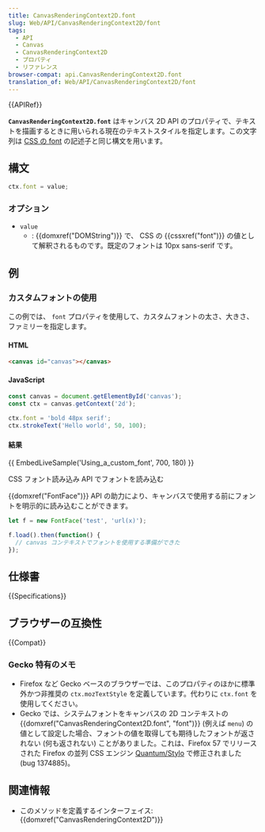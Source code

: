 ```yaml
---
title: CanvasRenderingContext2D.font
slug: Web/API/CanvasRenderingContext2D/font
tags:
  - API
  - Canvas
  - CanvasRenderingContext2D
  - プロパティ
  - リファレンス
browser-compat: api.CanvasRenderingContext2D.font
translation_of: Web/API/CanvasRenderingContext2D/font
---
```

{{APIRef}}

**`CanvasRenderingContext2D.font`** はキャンバス 2D API のプロパティで、テキストを描画するときに用いられる現在のテキストスタイルを指定します。この文字列は [CSS の font](/ja/docs/Web/CSS/font) の記述子と同じ構文を用います。

## 構文

```js
ctx.font = value;
```

### オプション

- `value`
  - : {{domxref("DOMString")}} で、 CSS の {{cssxref("font")}} の値として解釈されるものです。既定のフォントは 10px sans-serif です。

## 例

### カスタムフォントの使用

この例では、 `font` プロパティを使用して、カスタムフォントの太さ、大きさ、ファミリーを指定します。

#### HTML

```html
<canvas id="canvas"></canvas>
```

#### JavaScript

```js
const canvas = document.getElementById('canvas');
const ctx = canvas.getContext('2d');

ctx.font = 'bold 48px serif';
ctx.strokeText('Hello world', 50, 100);
```

#### 結果

{{ EmbedLiveSample('Using_a_custom_font', 700, 180) }}

CSS フォント読み込み API でフォントを読み込む

{{domxref("FontFace")}} API の助力により、キャンバスで使用する前にフォントを明示的に読み込むことができます。

```js
let f = new FontFace('test', 'url(x)');

f.load().then(function() {
  // canvas コンテキストでフォントを使用する準備ができた
});
```

## 仕様書

{{Specifications}}

## ブラウザーの互換性

{{Compat}}

### Gecko 特有のメモ

- Firefox など Gecko ベースのブラウザーでは、このプロパティのほかに標準外かつ非推奨の `ctx.mozTextStyle` を定義しています。代わりに `ctx.font` を使用してください。
- Gecko では、システムフォントをキャンバスの 2D コンテキストの {{domxref("CanvasRenderingContext2D.font", "font")}} (例えば `menu`) の値として設定した場合、フォントの値を取得しても期待したフォントが返されない (何も返されない) ことがありました。これは、Firefox 57 でリリースされた Firefox の並列 CSS エンジン [Quantum/Stylo]("https://wiki.mozilla.org/Quantum/Stylo) で修正されました (bug 1374885)。

## 関連情報

- このメソッドを定義するインターフェイス: {{domxref("CanvasRenderingContext2D")}}
